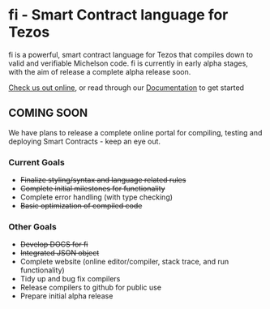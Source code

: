 # fi - Smart Contract language for Tezos

fi is a powerful, smart contract language for Tezos that compiles down to valid and verifiable Michelson code. fi is currently in early alpha stages, with the aim of release a complete alpha release soon.

[Check us out online](https://stephenandrews.github.io/fi/), or read through our [Documentation](https://fi-code.gitbooks.io/documentation/content/) to get started

## COMING SOON
We have plans to release a complete online portal for compiling, testing and deploying Smart Contracts - keep an eye out.

### Current Goals
* ~~Finalize styling/syntax and language related rules~~
* ~~Complete initial milestones for functionality~~
* Complete error handling (with type checking)
* ~~Basic optimization of compiled code~~

### Other Goals
* ~~Develop DOCS for fi~~
* ~~Integrated JSON object~~
* Complete website (online editor/compiler, stack trace, and run functionality)
* Tidy up and bug fix compilers
* Release compilers to github for public use
* Prepare initial alpha release
